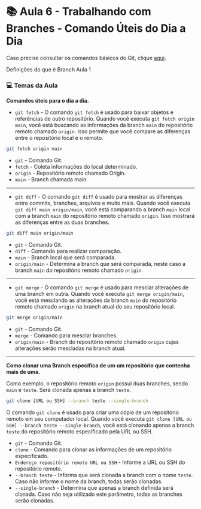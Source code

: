 # :books: Aula 6 - Trabalhando com Branches - Comando Úteis do Dia a Dia

Caso precise consultar os comandos básicos do Git, clique [aqui](https://github.com/Gerebabh/Git_GitHub_Curso_DIO/blob/64f89376616ddaf8e9c9a244bb4b806c81d33d89/Aula%200%20-%20Estrutura%20Git%20-%20Comandos%20B%C3%A1sicos.md).

Definições do que é Branch Aula 1

### :computer: Temas da Aula

**Comandos úteis para o dia a dia.**

* `git fetch` - O comando `git fetch` é usado para baixar objetos e referências de outro repositório. Quando você executa `git fetch origin main`, você está buscando as informações da branch `main` do repositório remoto chamado `origin`. Isso permite que você compare as diferenças entre o repositório local e o remoto.

```bash
git fetch origin main
```

- `git` - Comando Git.
- `fetch` - Coleta informações do local determinado.
- `origin` - Repositório remoto chamado Origin.
- `main` - Branch chamada main.

***

* `git diff` - O comando `git diff` é usado para mostrar as diferenças entre commits, branches, arquivos e muito mais. Quando você executa `git diff main origin/main`, você está comparando a branch `main` local com a branch `main` do repositório remoto chamado `origin`. Isso mostrará as diferenças entre as duas branches.

```bash
git diff main origin/main
```

- `git` - Comando Git.
- `diff` - Comando para realizar comparação.
- `main` - Branch local que será comparada.
- `origin/main` - Determina a branch que será comparada, neste caso a branch `main` do repositório remoto chamado `origin`.

___

* `git merge` - O comando `git merge` é usado para mesclar alterações de uma branch em outra. Quando você executa `git merge origin/main`, você está mesclando as alterações da branch `main` do repositório remoto chamado `origin` na branch atual do seu repositório local.

```bash
git merge origin/main
```

- `git` - Comando Git.
- `merge` - Comando para mesclar branches.
- `origin/main` - Branch do repositório remoto chamado `origin` cujas alterações serão mescladas na branch atual.

___

**Como clonar uma Branch específica de um um repositório que contenha mais de uma.**

Como exemplo, o repositório remoto `origin` possui duas branches, sendo `main` e `teste`. Será clonada apenas a branch `teste`.

```bash
git clone [URL ou SSH] --branch teste --single-branch
```

O comando `git clone` é usado para criar uma cópia de um repositório remoto em seu computador local. Quando você executa `git clone [URL ou SSH] --branch teste --single-branch`, você está clonando apenas a branch `teste` do repositório remoto especificado pela URL ou SSH.

- `git` - Comando Git.
- `clone` - Comando para clonar as informações de um repositório especificado.
- `Endereço repositório remoto URL ou SSH` - Informe a URL ou SSH do repositório remoto.
- `--branch teste` - Informa que será clonada a branch com o nome `teste`. Caso não informe o nome da branch, todas serão clonadas.
- `--single-branch` - Determina que apenas a branch definida será clonada. Caso não seja utilizado este parâmetro, todas as branches serão clonadas.

